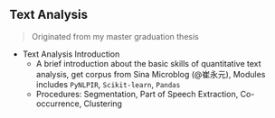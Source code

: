 ## Text Analysis

> Originated from my master graduation thesis

- Text Analysis Introduction
    
    - A brief introduction about the basic skills of quantitative text analysis, get corpus from Sina Microblog (@崔永元), Modules includes `PyNLPIR`, `Scikit-learn`, `Pandas`
    - Procedures: Segmentation, Part of Speech Extraction, Co-occurrence, Clustering

